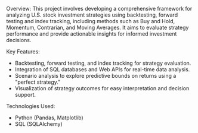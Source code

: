 Overview:
This project involves developing a comprehensive framework for analyzing U.S. stock investment strategies using backtesting, forward testing and index tracking, including methods such as Buy and Hold, Momentum, Contrarian, and Moving Averages. 
It aims to evaluate strategy performance and provide actionable insights for informed investment decisions.

Key Features:
- Backtesting, forward testing, and index tracking for strategy evaluation.
- Integration of SQL databases and Web APIs for real-time data analysis.
- Scenario analysis to explore predictive bounds on returns using a "perfect strategy."
- Visualization of strategy outcomes for easy interpretation and decision support.
  
Technologies Used:
- Python (Pandas, Matplotlib)
- SQL (SQLAlchemy)
